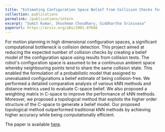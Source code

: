 ```yaml
---
title: "Estimating Configuration Space Belief from Collision Checks for Motion Planning"
collection: publications
permalink: /publications/intern
excerpt: "Sumit Kumar, Shushman Choudhary, Siddhartha Srinivasa"
paperurl: https://arxiv.org/abs/1901.07646
---
```


For motion planning in high dimensional configuration spaces, a significant computational bottleneck is collision detection. This project aimed at reducing the expected number of collision checks by creating a belief model of the configuration space using results from collision tests. The robot's configuration space is assumed to be a continuous ambient space whereby neighbouring points tend to share the same collision state. This enabled the formulation of a probabilistic model that assigned to unevaluated configurations a belief estimate of being collision-free. We performed a detailed comparative analysis of various kNN methods and distance metrics used to evaluate C-space belief. We also proposed a weighting matrix in C-space to improve the performance of kNN methods. Moreover, we proposed a topological method that exploits the higher order structure of the C-space to generate a belief model. Our proposed topological method outperformed traditional kNN methods by achieving higher accuracy while being  computationally efficient. 

The paper is available <a href="https://arxiv.org/abs/1901.07646"> here</a>.


<!-- ---
title: "Test Accounts: An Introduction"
collection: publications
permalink: /publications/2009-10-01-test-accts-intro
venue: "Testing Studies"
excerpt: 'This paper is about testing.'
date: 2009-10-01
paperurl: http://academicpages.github.io/files/paper1.pdf
citation: 'Account, T. (2009). "Test Accounts: An Introduction." <i>Testing Studies</i>. 1(1).'
---

## Abstract
You can put the full text of the paper in this markdown file. The journal, date, citation, and paperurl will populate automatically based on the YAML variables, and then the text below (this text) will be displayed.

## Introduction
Sed ut perspiciatis unde omnis iste natus error sit voluptatem accusantium doloremque laudantium, totam rem aperiam, eaque ipsa quae ab illo inventore veritatis et quasi architecto beatae vitae dicta sunt explicabo. Nemo enim ipsam voluptatem quia voluptas sit aspernatur aut odit aut fugit, sed quia consequuntur magni dolores eos qui ratione voluptatem sequi nesciunt. Neque porro quisquam est, qui dolorem ipsum quia dolor sit amet, consectetur, adipisci velit, sed quia non numquam eius modi tempora incidunt ut labore et dolore magnam aliquam quaerat voluptatem. Ut enim ad minima veniam, quis nostrum exercitationem ullam corporis suscipit laboriosam, nisi ut aliquid ex ea commodi consequatur? Quis autem vel eum iure reprehenderit qui in ea voluptate velit esse quam nihil molestiae consequatur, vel illum qui dolorem eum fugiat quo voluptas nulla pariatur?

## Methods
Excepteur sint occaecat cupidatat non proident, sunt in culpa qui officia deserunt mollit anim id est laborum. Lorem ipsum dolor sit amet, consectetur adipiscing elit, sed do eiusmod tempor incididunt ut labore et dolore magna aliqua. Ut enim ad minim veniam, quis nostrud exercitation ullamco laboris nisi ut aliquip ex ea commodo consequat. Duis aute irure dolor in reprehenderit in voluptate velit esse cillum dolore eu fugiat nulla pariatur. Excepteur sint occaecat cupidatat non proident, sunt in culpa qui officia deserunt mollit anim id est laborum. Excepteur sint occaecat cupidatat non proident, sunt in culpa qui officia deserunt mollit anim id est laborum. Lorem ipsum dolor sit amet, consectetur adipiscing elit, sed do eiusmod tempor incididunt ut labore et dolore magna aliqua. Ut enim ad minim veniam, quis nostrud exercitation ullamco laboris nisi ut aliquip ex ea commodo consequat. Duis aute irure dolor in reprehenderit in voluptate velit esse cillum dolore eu fugiat nulla pariatur. Excepteur sint occaecat cupidatat non proident, sunt in culpa qui officia deserunt mollit anim id est laborum.Excepteur sint occaecat cupidatat non proident, sunt in culpa qui officia deserunt mollit anim id est laborum. Lorem ipsum dolor sit amet, consectetur adipiscing elit, sed do eiusmod tempor incididunt ut labore et dolore magna aliqua. Ut enim ad minim veniam, quis nostrud exercitation ullamco laboris nisi ut aliquip ex ea commodo consequat. Duis aute irure dolor in reprehenderit in voluptate velit esse cillum dolore eu fugiat nulla pariatur. Excepteur sint occaecat cupidatat non proident, sunt in culpa qui officia deserunt mollit anim id est laborum.

## Results

Excepteur sint occaecat cupidatat non proident, sunt in culpa qui officia deserunt mollit anim id est laborum. Lorem ipsum dolor sit amet, consectetur adipiscing elit, sed do eiusmod tempor incididunt ut labore et dolore magna aliqua. Ut enim ad minim veniam, quis nostrud exercitation ullamco laboris nisi ut aliquip ex ea commodo consequat. Duis aute irure dolor in reprehenderit in voluptate velit esse cillum dolore eu fugiat nulla pariatur. Excepteur sint occaecat cupidatat non proident, sunt in culpa qui officia deserunt mollit anim id est laborum.

## Conclusion 

Excepteur sint occaecat cupidatat non proident, sunt in culpa qui officia deserunt mollit anim id est laborum. Lorem ipsum dolor sit amet, consectetur adipiscing elit, sed do eiusmod tempor incididunt ut labore et dolore magna aliqua. Ut enim ad minim veniam, quis nostrud exercitation ullamco laboris nisi ut aliquip ex ea commodo consequat. Duis aute irure dolor in reprehenderit in voluptate velit esse cillum dolore eu fugiat nulla pariatur. Excepteur sint occaecat cupidatat non proident, sunt in culpa qui officia deserunt mollit anim id est laborum.

## References
 -->